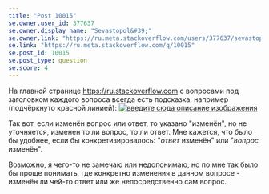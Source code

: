 ```yaml
---
title: "Post 10015"
se.owner.user_id: 377637
se.owner.display_name: "Sevastopol&#39;"
se.owner.link: "https://ru.meta.stackoverflow.com/users/377637/sevastopol"
se.link: "https://ru.meta.stackoverflow.com/q/10015"
se.post_id: 10015
se.post_type: question
se.score: 4
---
```

<p>На главной странице <a href="https://ru.stackoverflow.com">https://ru.stackoverflow.com</a> с вопросами под заголовком каждого вопроса всегда есть подсказка, например (подчёркнуто красной линией):
<a href="https://i.stack.imgur.com/cSKBl.png" rel="nofollow noreferrer"><img src="https://i.stack.imgur.com/cSKBl.png" alt="введите сюда описание изображения"></a></p>

<p>Так вот, если изменён вопрос или ответ, то указано "изменён", но не уточняется, изменен то ли вопрос, то ли ответ. Мне кажется, что было бы удобнее, если бы конкретизировалось: "<em>ответ</em> изменён" или "<em>вопрос</em> изменён". </p>

<p>Возможно, я чего-то не замечаю или недопонимаю, но по мне так было бы проще понимать, где конкретно изменения в данном вопросе - изменён ли чей-то ответ или же непосредственно сам вопрос.</p>

